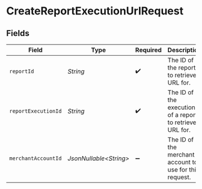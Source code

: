 # CreateReportExecutionUrlRequest


## Fields

| Field                                                      | Type                                                       | Required                                                   | Description                                                | Example                                                    |
| ---------------------------------------------------------- | ---------------------------------------------------------- | ---------------------------------------------------------- | ---------------------------------------------------------- | ---------------------------------------------------------- |
| `reportId`                                                 | *String*                                                   | :heavy_check_mark:                                         | The ID of the report to retrieve a URL for.                | 4d4c7123-b794-4fad-b1b9-5ab2606e6bbe                       |
| `reportExecutionId`                                        | *String*                                                   | :heavy_check_mark:                                         | The ID of the execution of a report to retrieve a URL for. | 003bc416-f32a-420c-8eb2-062a386e1fb0                       |
| `merchantAccountId`                                        | *JsonNullable\<String>*                                    | :heavy_minus_sign:                                         | The ID of the merchant account to use for this request.    |                                                            |